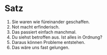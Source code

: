 # Satz

1. Sie waren wie füreinander geschaffen.
1. Not macht erfinderisch.
1. Das passiert einfach manchmal.
1. Du siehst betroffen aus. Ist alles in Ordnung?
1. Daraus können Probleme entstehen.
1. Das wäre uns fast gelungen.

